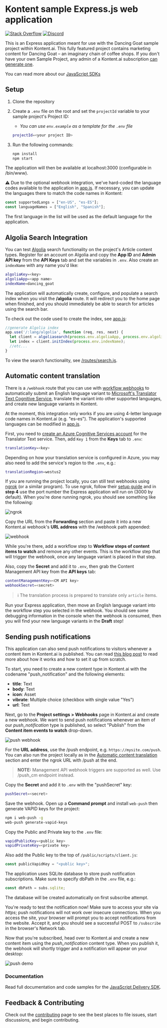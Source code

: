 # Kontent sample Express.js web application

[![Stack Overflow](https://img.shields.io/badge/Stack%20Overflow-ASK%20NOW-FE7A16.svg?logo=stackoverflow&logoColor=white)](https://stackoverflow.com/tags/kontent-ai)
[![Discord](https://img.shields.io/discord/821885171984891914?label=Discord&logo=Discord&logoColor=white)](https://discord.gg/SKCxwPtevJ)

This is an Express application meant for use with the Dancing Goat sample project within Kontent.ai. This fully featured project contains marketing content for Dancing Goat – an imaginary chain of coffee shops. If you don't have your own Sample Project, any admin of a Kontent.ai subscription [can generate one](https://app.kontent.ai/sample-project-generator).

You can read more about our [JavaScript SDKs](https://github.com/kontent-ai/delivery-sdk-js)

## Setup

1. Clone the repository
1. Create a `.env` file on the root and set the `projectId` variable to your sample project's Project ID:

   - _You can use `env.example` as a template for the `.env` file_

   ```sh
   projectId=<your project ID>
   ```

1. Run the following commands:

   ```sh
   npm install
   npm start
   ```

The application will then be available at localhost:3000 (configurable in /bin/www).

:warning: Due to the optional webhook integration, we've hard-coded the language codes available to the application in [app.js](./app.js#L12). If necessary, you can update the languages there to match the code names in Kontent:

```js
const supportedLangs = ["en-US", "es-ES"];
const languageNames = ["English", "Spanish"];
```

The first language in the list will be used as the default language for the application.

## Algolia Search Integration

You can test [Algolia](https://www.algolia.com) search functionality on the project's Article content types. Register for an account on Algolia and copy the **App ID** and **Admin API key** from the **API Keys** tab and set the variables in `.env`. Also create an `indexName` with any name you'd like:

```sh
algoliaKey=<key>
algoliaApp=<app name>
indexName=dancing_goat
```

The application will automatically create, configure, and populate a search index when you visit the **/algolia** route. It will redirect you to the home page when finished, and you should immediately be able to search for articles using the search bar.

To check out the code used to create the index, see [app.js](./app.js#L61):

```js
//generate Algolia index
app.use('/:lang/algolia', function (req, res, next) {
  let client = algoliasearch(process.env.algoliaApp, process.env.algoliaKey);
  let index = client.initIndex(process.env.indexName);
  //etc...
}
```

To view the search functionality, see [/routes/search.js](/routes/search.js).

## Automatic content translation

There is a `/webhook` route that you can use with [workflow webhooks](https://docs.kontent.ai/tutorials/develop-apps/integrate/using-webhooks-for-automatic-updates) to automatically submit an English language variant to [Microsoft's Translator Text Cognitive Service](https://docs.microsoft.com/en-us/azure/cognitive-services/translator/translator-info-overview), translate the variant into other supported languages, and create new language variants in Kontent.

At the moment, this integration only works if you are using 4-letter language code names in Kontent.ai (e.g. "es-es"). The application's supported languages can be modified in [app.js](./app.js#L12).

First, you need to [create an Azure Cognitive Services account](https://docs.microsoft.com/en-us/azure/cognitive-services/cognitive-services-apis-create-account) for the Translator Text service. Then, add `Key 1` from the **Keys** tab to `.env`:

```sh
translationKey=<key>
```

Depending on how your translation service is configured in Azure, you may also need to add the service's region to the `.env`, e.g.:

```sh
translationRegion=westus2
```

If you are running the project locally, you can still test webhooks using [ngrok](https://ngrok.com/) (or a similar program). To use ngrok, follow their [setup guide](https://ngrok.com/docs/getting-started) and in **step 4** use the port number the Express application will run on (3000 by default). When you're done running ngrok, you should see something like the following:

![ngrok](/assets/ngrok-sample.png)

Copy the URL from the **Forwarding** section and paste it into a new Kontent.ai webhook's **URL address** with the /webhook path appended:

![webhook](/assets/webhook.png)

While you're there, add a workflow step to **Workflow steps of content items to watch** and remove any other events. This is the workflow step that will trigger the webhook, once any language variant is placed in that step.

Also, copy the **Secret** and add it to `.env`, then grab the Content Management API key from the **API keys** tab:

```sh
contentManagementKey=<CM API key>
webhookSecret=<secret>
```

> ℹ The translation process is prepared to translate only `article` items.

Run your Express application, then move an English language variant into the workflow step you selected in the webhook. You should see some debugging information in the console when the webhook is consumed, then you will find your new language variants in the **Draft** step! 

## Sending push notifications

This application can also send push notifications to visitors whenever a content item in Kontent.ai is published. You can read [this blog post](https://kontent.ai/blog/sending-push-notifications-from-kontent) to read more about how it works and how to set it up from scratch.

To start, you need to create a new content type in Kontent.ai with the codename "push_notification" and the following elements:

- **title**: Text
- **body**: Text
- **icon**: Asset
- **vibrate**: Multiple choice (checkbox with single value "Yes")
- **url**: Text

Next, go to the **Project settings > Webhooks** page in Kontent.ai and create a new webhook. We want to send push notifications whenever an item of our _push_notification_ type is published, so select "Publish" from the **Content item events to watch** drop-down.

![push webhook](./assets/pushnotifications-webhook.png)

For the **URL address**, use the /push endpoint, e.g. `https://mysite.com/push`. You can also run the project locally as in the [Automatic content translation](#automatic-content-translation) section and enter the ngrok URL with /push at the end.

> **NOTE:** Management API webhook triggers are supported as well. Use /push_cm endpoint instead.

Copy the **Secret** and add it to `.env` with the "pushSecret" key:

```sh
pushSecret=<secret>
```

Save the webhook. Open up a **Command prompt** and install `web-push` then generate VAPID keys for the project:

```sh
npm i web-push -g
web-push generate-vapid-keys
```

Copy the Public and Private key to the `.env` file:

```sh
vapidPublicKey=<public key>
vapidPrivateKey=<private key>
```

Also add the Public key to the top of `/public/scripts/client.js`:

```js
const publicVapidKey = "<public key>";
```

The application uses SQLite database to store push notification subscriptions. Make sure to specify dbPath in the `.env` file, e.g.:

```js
const dbPath = subs.sqlite;
```

The database will be created automatically on first subscribe attempt.

You're ready to test the notification now! Make sure to access your site via _https_; push notifications will not work over insecure connections. When you access the site, your browser will prompt you to accept notifications from the website. Accept it, and you should see a successful POST to `/subscribe` in the browser's Network tab.

Now that you're subscribed, head over to Kontent.ai and create a new content item using the _push_notification_ content type. When you publish it, the webhook will shortly trigger and a notification will appear on your desktop:

![push demo](./assets/pushnotifications-demo.gif)

### Documentation

Read full documentation and code samples for the [JavaScript Delivery SDK](https://github.com/kontent-ai/delivery-sdk-js).

## Feedback & Contributing

Check out the [contributing](./CONTRIBUTING.md) page to see the best places to file issues, start discussions, and begin contributing.
